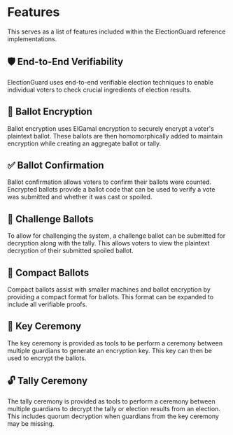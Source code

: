 # Features

This serves as a list of features included within the ElectionGuard reference implementations.

## 🛡 End-to-End Verifiability

ElectionGuard uses end-to-end verifiable election techniques to enable individual voters to check crucial ingredients
of election results.

## 🔐 Ballot Encryption 

Ballot encryption uses ElGamal encryption to securely encrypt a voter's plaintext ballot. These ballots are then homomorphically added to maintain encryption while creating an aggregate ballot or tally. 

## ✅ Ballot Confirmation

Ballot confirmation allows voters to confirm their ballots were counted. Encrypted ballots provide a ballot code that can be used to verify a vote was submitted and whether it was cast or spoiled.

## 📝 Challenge Ballots

To allow for challenging the system, a challenge ballot can be submitted for decryption along with the tally. This allows voters to view the plaintext decryption of their submitted spoiled ballot.

## 🤏 Compact Ballots

Compact ballots assist with smaller machines and ballot encryption by providing a compact format for ballots. This format can be expanded to include all verifiable proofs.  

## 🔑 Key Ceremony

The key ceremony is provided as tools to be perform a ceremony between multiple guardians to generate an encryption key. This key can then be used to encrypt the ballots.

## 🔓 Tally Ceremony

The tally ceremony is provided as tools to perform a ceremony between multiple guardians to decrypt the tally or election results from an election. This includes quorum decryption when guardians from the key ceremony may be missing.

